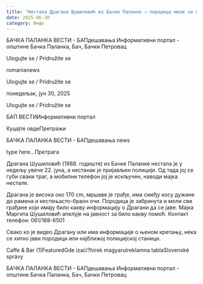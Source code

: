```yaml
---
title: "Нестала Драгана Шушиловић из Бачке Паланке – породица моли за помоћ"
date: 2025-06-30
category: Инфо
---
```


БАЧКА ПАЛАНКА ВЕСТИ - БАПдешавања Информативни портал - општине Бачка Паланка, Бач, Бачки Петровац

Ulogujte se / Pridružite se

romanianews

Ulogujte se / Pridružite se

понедељак, јун 30, 2025

Ulogujte se / Pridružite se

БАП ВЕСТИИнформативни портал

Куцајте овдеПретражи

БАЧКА ПАЛАНКА ВЕСТИ - БАПдешавања news

type here...Претрага

Драгана Шушиловић (1988. годиште) из Бачке Паланке нестала је у недељу увече 22. јуна, а нестанак је пријављен полицији. Од тада јој се губи сваки траг, а мобилни телефон јој је искључен, наводи мајка нестале.

Драгана је висока око 170 cm, мршаве је грађе, има смеђу косу дужине до рамена и кестењасто-браон очи.
Породица је забринута и моли све грађане који имају било какву информацију о Драгани да се јаве. Мајка Маргита Шушиловић апелује на јавност за било какву помоћ.
Контакт телефон: 061/188-6501


Свако ко је видео Драгану или има информације о њеном кретању, нека се хитно јави породици или најближој полицијској станици.

Caffe & Bar (1)FeaturedGde izaći?hírek magyarulreklamna tablaSlovenské správy

БАЧКА ПАЛАНКА ВЕСТИ - БАПдешавања Информативни портал - општине Бачка Паланка, Бач, Бачки Петровац
